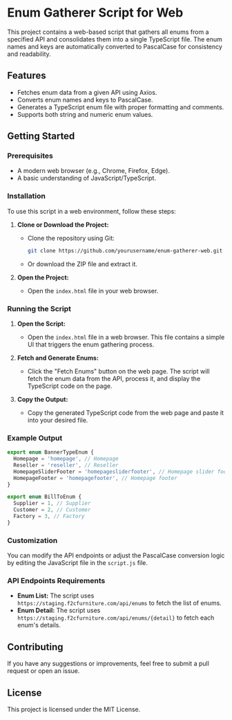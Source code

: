 # Enum Gatherer Script for Web

This project contains a web-based script that gathers all enums from a specified API and consolidates them into a single TypeScript file. The enum names and keys are automatically converted to PascalCase for consistency and readability.

## Features

- Fetches enum data from a given API using Axios.
- Converts enum names and keys to PascalCase.
- Generates a TypeScript enum file with proper formatting and comments.
- Supports both string and numeric enum values.

## Getting Started

### Prerequisites

- A modern web browser (e.g., Chrome, Firefox, Edge).
- A basic understanding of JavaScript/TypeScript.

### Installation

To use this script in a web environment, follow these steps:

1. **Clone or Download the Project:**
   - Clone the repository using Git:
     ```bash
     git clone https://github.com/yourusername/enum-gatherer-web.git
     ```
   - Or download the ZIP file and extract it.

2. **Open the Project:**
   - Open the `index.html` file in your web browser.

### Running the Script

1. **Open the Script:**
   - Open the `index.html` file in a web browser. This file contains a simple UI that triggers the enum gathering process.

2. **Fetch and Generate Enums:**
   - Click the "Fetch Enums" button on the web page. The script will fetch the enum data from the API, process it, and display the TypeScript code on the page.

3. **Copy the Output:**
   - Copy the generated TypeScript code from the web page and paste it into your desired file.

### Example Output

```typescript
export enum BannerTypeEnum {
  Homepage = 'homepage', // Homepage
  Reseller = 'reseller', // Reseller
  HomepageSliderFooter = 'homepagesliderfooter', // Homepage slider footer
  HomepageFooter = 'homepagefooter', // Homepage footer
}

export enum BillToEnum {
  Supplier = 1, // Supplier
  Customer = 2, // Customer
  Factory = 3, // Factory
}
```

### Customization

You can modify the API endpoints or adjust the PascalCase conversion logic by editing the JavaScript file in the `script.js` file.

### API Endpoints Requirements

- **Enum List:** The script uses `https://staging.f2cfurniture.com/api/enums` to fetch the list of enums.
- **Enum Detail:** The script uses `https://staging.f2cfurniture.com/api/enums/{detail}` to fetch each enum's details.

## Contributing

If you have any suggestions or improvements, feel free to submit a pull request or open an issue.

## License

This project is licensed under the MIT License.